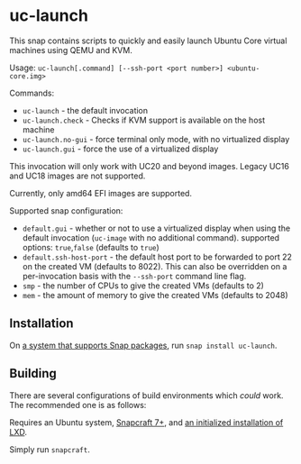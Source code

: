 # uc-launch

This snap contains scripts to quickly and easily launch Ubuntu Core virtual
machines using QEMU and KVM.

Usage: `uc-launch[.command] [--ssh-port <port number>] <ubuntu-core.img>`

Commands:
  - `uc-launch` - the default invocation
  - `uc-launch.check` - Checks if KVM support is available on the host machine
  - `uc-launch.no-gui` - force terminal only mode, with no virtualized display
  - `uc-launch.gui` - force the use of a virtualized display

This invocation will only work with UC20 and beyond images. Legacy UC16 and UC18
images are not supported.

Currently, only amd64 EFI images are supported. 

Supported snap configuration:
  - `default.gui` - whether or not to use a virtualized display when using the default invocation (`uc-image` with no additional command). supported options: `true`,`false` (defaults to `true`)
  - `default.ssh-host-port` - the default host port to be forwarded to port 22 on the created VM (defaults to 8022). This can also be overridden on a per-invocation basis with the `--ssh-port` command line flag.
  - `smp` - the number of CPUs to give the created VMs (defaults to 2)
  - `mem` - the amount of memory to give the created VMs (defaults to 2048)

## Installation

On [a system that supports Snap packages](https://snapcraft.io/docs/installing-snapd), run `snap install uc-launch`.
## Building

There are several configurations of build environments which *could* work. The recommended one is as follows:

Requires an Ubuntu system, [Snapcraft 7+](https://snapcraft.io/snapcraft), and [an initialized installation of LXD](https://snapcraft.io/docs/build-on-lxd).

Simply run `snapcraft`.
